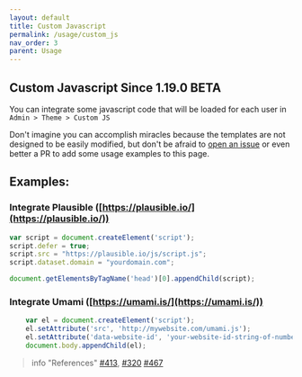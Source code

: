 ```yaml
---
layout: default
title: Custom Javascript
permalink: /usage/custom_js
nav_order: 3
parent: Usage
---
```


## Custom Javascript <span class='label label-yellow'>Since 1.19.0</span> <span class='label label-red'>BETA</span>

You can integrate some javascript code that will be loaded for each user in `Admin > Theme > Custom JS`

Don't imagine you can accomplish miracles because the templates are not designed to be easily modified,
but don't be afraid to [open an issue](https://framagit.org/les/gancio/-/issues) or even better a PR to add some usage examples to this page.


## Examples:

### Integrate Plausible ([https://plausible.io/](https://plausible.io/))

```js
var script = document.createElement('script');
script.defer = true;
script.src = "https://plausible.io/js/script.js";
script.dataset.domain = "yourdomain.com";

document.getElementsByTagName('head')[0].appendChild(script);
```
### Integrate Umami ([https://umami.is/](https://umami.is/))

```js
    var el = document.createElement('script');
    el.setAttribute('src', 'http://mywebsite.com/umami.js');
    el.setAttribute('data-website-id', 'your-website-id-string-of-numbers');
    document.body.appendChild(el);
```

> info "References"
> [#413](https://framagit.org/les/gancio/-/issues/413), [#320](https://framagit.org/les/gancio/-/issues/320)
[#467](https://framagit.org/les/gancio/-/issues/467)

